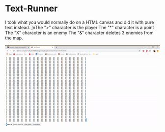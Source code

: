 # Text-Runner
I took what you would normally do on a HTML canvas and did it with pure text instead.
]nThe ">" character is the player
The "*" character is a point
The "X" character is an enemy
The "&" character deletes 3 enemies from the map.

![](ezgif.com-video-to-gif.gif)
